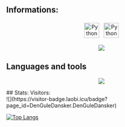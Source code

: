 ## Informations:
<p align="center">
 <a href="https://linkedin.com/in/chi-linh-mac" target="_blank" rel="noopener noreferrer"> <img src="https://cdn.jsdelivr.net/npm/simple-icons@v3/icons/linkedin.svg" alt="Python" height="40" style="vertical-align:top; margin:4px"></a>
 <a href="mailto:chilinhm@gmail.com"> <img src="https://cdn.jsdelivr.net/npm/simple-icons@v3/icons/gmail.svg" alt="Python" height="40" style="vertical-align:top; margin:4px"></a>
</p>
<p align="center">
  <a href=["https://skillicons.dev"](https://www.linkedin.com/in/chi-linh-mac/)>
    <img src="https://skillicons.dev/icons?i=linkedin" />
  </a>
</p>

## Languages and tools
<p align="center">
    <img src="https://skillicons.dev/icons?i=cs,html,css,azure,mongodb,postgres,visualstudio,vscode" />
</p>
## Stats:
Visitors: <br />
![](https://visitor-badge.laobi.icu/badge?page_id=DenGuleDansker.DenGuleDansker)

[![Top Langs](https://github-readme-stats-git-masterrstaa-rickstaa.vercel.app/api/top-langs/?username=denguledansker&theme=transparent)](https://github.com/denguledansker/github-readme-stats)
